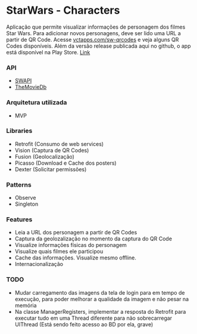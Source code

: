 # StarWars - Characters #

Aplicação que permite visualizar informações de personagem dos filmes Star Wars.
Para adicionar novos personagens, deve ser lido uma URL a partir de QR Code.
Acesse [vctapps.com/sw-qrcodes](http://www.vctapps.com/sw-qrcodes/) e veja alguns QR Codes disponíveis.
Além da versão release publicada aqui no github, o app está disponível na Play Store. [Link](https://play.google.com/store/apps/details?id=com.vctapps.starwarscharacters&hl=pt_BR)

### API ###

* [SWAPI](http://swapi.co/)
* [TheMovieDb](https://www.themoviedb.org/documentation/api)

### Arquitetura utilizada ###

* MVP

### Libraries ###

* Retrofit (Consumo de web services)
* Vision (Captura de QR Codes)
* Fusion (Geolocalização)
* Picasso (Download e Cache dos posters)
* Dexter (Solicitar permissões)

### Patterns ###

* Observe
* Singleton

### Features ###

* Leia a URL dos personagem a partir de QR Codes
* Captura da geolozalização no momento da captura do QR Code
* Visualize informações físicas do personagem
* Visualize quais filmes ele participou
* Cache das informações. Visualize mesmo offline.
* Internacionalização

### TODO ###

* Mudar carregamento das imagens da tela de login para em tempo de execução, para poder melhorar a qualidade da imagem e não pesar na memória
* Na classe ManagerRegisters, implementar a resposta do Retrofit para executar tudo em uma Thread diferente para não sobrecarregar UIThread (Está sendo feito acesso ao BD por ela, grave)
